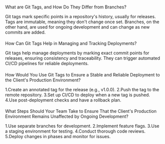 ####
What are Git Tags, and How Do They Differ from Branches?

Git tags mark specific points in a repository's history, usually for releases. Tags are immutable, meaning they don't change once set. Branches, on the other hand, are used for ongoing development and can change as new commits are added.


####
How Can Git Tags Help in Managing and Tracking Deployments?

Git tags help manage deployments by marking exact commit points for releases, ensuring consistency and traceability. They can trigger automated CI/CD pipelines for reliable deployments.


####
How Would You Use Git Tags to Ensure a Stable and Reliable Deployment to the Client's Production Environment?

1.Create an annotated tag for the release (e.g., v1.0.0).
2.Push the tag to the remote repository.
3.Set up CI/CD to deploy when a new tag is pushed.
4.Use post-deployment checks and have a rollback plan.


####
What Steps Should Your Team Take to Ensure That the Client's Production Environment Remains Unaffected by Ongoing Development?

1.Use separate branches for development.
2.Implement feature flags.
3.Use a staging environment for testing.
4.Conduct thorough code reviews.
5.Deploy changes in phases and monitor for issues.
